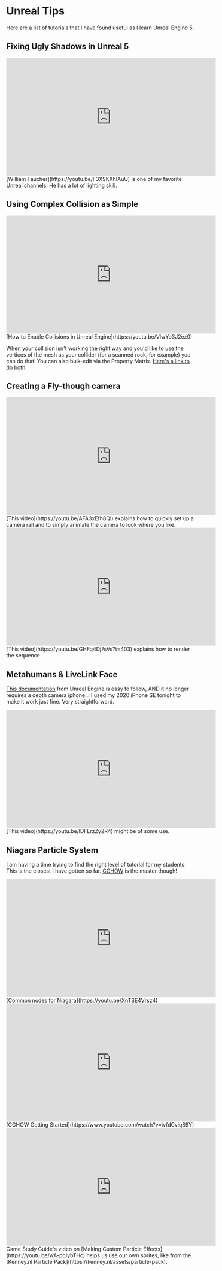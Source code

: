 # Unreal Tips

Here are a list of tutorials that I have found useful as I learn Unreal Engine 5.

## Fixing Ugly Shadows in Unreal 5

<iframe width="560" height="315" src="https://www.youtube.com/embed/F3XSKXhIAuU" title="YouTube video player" frameborder="0" allow="accelerometer; autoplay; clipboard-write; encrypted-media; gyroscope; picture-in-picture; web-share" allowfullscreen></iframe>
[William Faucher](https://youtu.be/F3XSKXhIAuU) is one of my favorite Unreal channels. He has a lot of lighting skill.

## Using Complex Collision as Simple

<iframe width="560" height="315" src="https://www.youtube.com/embed/VIwYo3J2ez0" title="YouTube video player" frameborder="0" allow="accelerometer; autoplay; clipboard-write; encrypted-media; gyroscope; picture-in-picture; web-share" allowfullscreen></iframe>
[How to Enable Collisions in Unreal Engine](https://youtu.be/VIwYo3J2ez0)

When your collision isn't working the right way and you'd like to use the vertices of the mesh as your collider (for a scanned rock, for example) you can do that! You can also bulk-edit via the Property Matrix. [Here's a link to do both](https://forums.unrealengine.com/t/how-do-i-set-collision-use-complex-as-simple-on-multiple-sm-at-once/284085/6).

## Creating a Fly-though camera

<iframe width="560" height="315" src="https://www.youtube.com/embed/AFA3xEfh8QI" title="YouTube video player" frameborder="0" allow="accelerometer; autoplay; clipboard-write; encrypted-media; gyroscope; picture-in-picture" allowfullscreen></iframe>
[This video](https://youtu.be/AFA3xEfh8QI) explains how to quickly set up a camera rail and to simply animate the camera to look where you like.

<iframe width="560" height="315" src="https://www.youtube.com/embed/GHFq4Dj7sVs?start=403" title="YouTube video player" frameborder="0" allow="accelerometer; autoplay; clipboard-write; encrypted-media; gyroscope; picture-in-picture" allowfullscreen></iframe>
[This video](https://youtu.be/GHFq4Dj7sVs?t=403) explains how to render the sequence.

## Metahumans & LiveLink Face

[This documentation](https://docs.metahuman.unrealengine.com/en-US/animating-metahumans-with-livelink-in-unreal-engine/) from Unreal Engine is easy to follow, AND it no longer requires a depth camera iphone... I used my 2020 iPhone SE tonight to make it work just fine. Very straightforward.

<iframe width="560" height="315" src="https://www.youtube.com/embed/lDFLrzZy2R4" title="YouTube video player" frameborder="0" allow="accelerometer; autoplay; clipboard-write; encrypted-media; gyroscope; picture-in-picture; web-share" allowfullscreen></iframe>
[This video](https://youtu.be/lDFLrzZy2R4) might be of some use.


## Niagara Particle System

I am having a time trying to find the right level of tutorial for my students. This is the closest I have gotten so far. [CGHOW](https://www.youtube.com/channel/UCN-XH6BI85RG2-Hj7C9oWOw) is the master though!

<iframe width="560" height="315" src="https://www.youtube.com/embed/XnTSE4Vrsz4" title="YouTube video player" frameborder="0" allow="accelerometer; autoplay; clipboard-write; encrypted-media; gyroscope; picture-in-picture; web-share" allowfullscreen></iframe>
[Common nodes for Niagara](https://youtu.be/XnTSE4Vrsz4)

<iframe width="560" height="315" src="https://www.youtube.com/embed/ivfdCviqS9Y" title="YouTube video player" frameborder="0" allow="accelerometer; autoplay; clipboard-write; encrypted-media; gyroscope; picture-in-picture; web-share" allowfullscreen></iframe>
[CGHOW Getting Started](https://www.youtube.com/watch?v=ivfdCviqS9Y)

<iframe width="560" height="315" src="https://www.youtube.com/embed/wA-pqIybTHc" title="YouTube video player" frameborder="0" allow="accelerometer; autoplay; clipboard-write; encrypted-media; gyroscope; picture-in-picture; web-share" allowfullscreen></iframe>
Game Study Guide's video on [Making Custom Particle Effects](https://youtu.be/wA-pqIybTHc) helps us use our own sprites, like from the [Kenney.nl Particle Pack](https://kenney.nl/assets/particle-pack).

